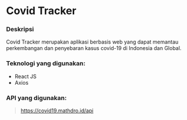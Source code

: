# Covid Tracker
### Deskripsi
Covid Tracker merupakan aplikasi berbasis web yang dapat memantau perkembangan dan penyebaran kasus covid-19 di Indonesia dan Global.

### Teknologi yang digunakan:
- React JS
- Axios

### API yang digunakan:
> https://covid19.mathdro.id/api
